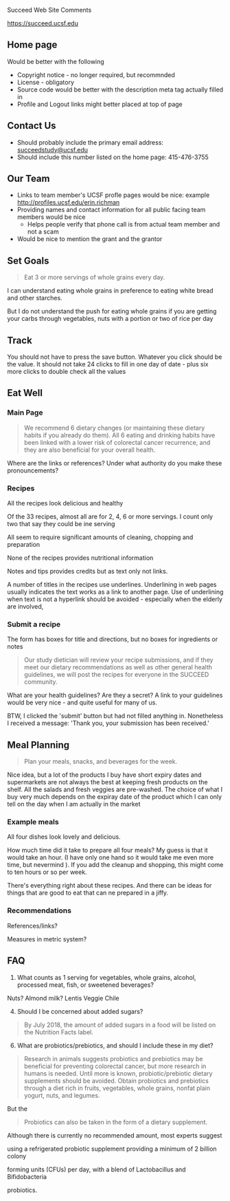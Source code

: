 
Succeed Web Site Comments

https://succeed.ucsf.edu

## Home page

Would be better with the following

* Copyright notice - no longer required, but recommnded
* License - obligatory
* Source code would be better with the description meta tag actually filled in
* Profile and Logout links might better placed at top of page

## Contact Us

* Should probably include the primary email address: succeedstudy@ucsf.edu
* Should include this number listed on the home page: 415-476-3755

## Our Team

* Links to team member's UCSF profle pages would be nice: example http://profiles.ucsf.edu/erin.richman
* Providing names and contact information for all public facing team members would be nice
	* Helps people verify that phone call is from actual team member and not a scam
* Would be nice to mention the grant and the grantor

## Set Goals

> Eat 3 or more servings of whole grains every day.

I can understand eating whole grains in preference to eating white bread and other starches.

But I do not understand the push for eating whole grains if you are getting your carbs through vegetables, nuts with a portion or two of rice per day



## Track

You should not have to press the save button. Whatever you click should be the value. It should not take 24 clicks to fill in one day of date - plus six more clicks to double check all the values


## Eat Well

### Main Page
> We recommend 6 dietary changes (or maintaining these dietary habits if you already do them). All 6 eating and drinking habits have been linked with a lower risk of colorectal cancer recurrence, and they are also beneficial for your overall health.

Where are the links or references? Under what authority do you make these pronouncements?

### Recipes

All the recipes look delicious and healthy

Of the 33 recipes, almost all are for 2, 4, 6 or more servings. I count only two that say they could be ine serving

All seem to require significant amounts of cleaning, chopping and preparation

None of the recipes provides nutritional information

Notes and tips provides credits but as text only not links.

A number of titles in the recipes use underlines. Underlining in web pages usually indicates the text works as a link to another page. Use of underlining when text is not a hyperlink should be avoided - especially when the elderly are involved,

### Submit a recipe

The form has boxes for title and directions, but no boxes for ingredients or notes

> Our study dietician will review your recipe submissions, and if they meet our dietary recommendations as well as other general health guidelines, we will post the recipes for everyone in the SUCCEED community.

What are your health guidelines? Are they a secret? A link to your guidelines would be very nice - and quite useful for many of us.

BTW, I clicked the 'submit' button but had not filled anything in. Nonetheless I received a message: 'Thank you, your submission has been received.'

## Meal Planning

> Plan your meals, snacks, and beverages for the week.

Nice idea, but a lot of the products I buy have short expiry dates and supermarkets are not always the best at keeping fresh products on the shelf. All the salads and fresh veggies are pre-washed. The choice of what I buy very much depends on the expiray date of the product which I can only tell on the day when I am actually in the market


### Example meals

All four dishes look lovely and delicious.

How much time did it take to prepare all four meals? My guess is that it would take an hour. (I have only one hand so it would take me even more time, but nevermind ). If you add the cleanup and shopping, this might come to ten hours or so per week.

There's everything right about these recipes. And there can be ideas for things that are good to eat that can ne prepared in a jiffy.



### Recommendations

References/links?

Measures in metric system?



## FAQ


1. What counts as 1 serving for vegetables, whole grains, alcohol, processed meat, fish, or sweetened beverages?

Nuts?
Almond milk?
Lentis
Veggie Chile


4. Should I be concerned about added sugars?

> By July 2018, the amount of added sugars in a food will be listed on the Nutrition Facts label.


6. What are probiotics/prebiotics, and should I include these in my diet?

> Research in animals suggests probiotics and prebiotics may be beneficial for preventing colorectal cancer, but more research in humans is needed. Until more is known, probiotic/prebiotic dietary supplements should be avoided. Obtain probiotics and prebiotics through a diet rich in fruits, vegetables, whole grains, nonfat plain yogurt, nuts, and legumes.

But the

> Probiotics can also be taken in the form of a dietary supplement.

Although there is currently no recommended amount, most experts suggest

using a refrigerated probiotic supplement providing a minimum of 2 billion colony

forming units (CFUs) per day, with a blend of Lactobacillus and Bifidobacteria

probiotics.